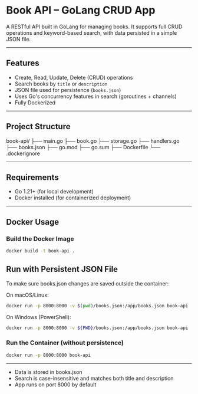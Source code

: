 # Book API – GoLang CRUD App

A RESTful API built in GoLang for managing books. It supports full CRUD operations and keyword-based search, with data persisted in a simple JSON file.

---

## Features

- Create, Read, Update, Delete (CRUD) operations
- Search books by `title` or `description`
- JSON file used for persistence (`books.json`)
- Uses Go's concurrency features in search (goroutines + channels)
- Fully Dockerized

---

## Project Structure

book-api/ 
├── main.go 
├── book.go 
├── storage.go 
├── handlers.go 
├── books.json 
├── go.mod 
├── go.sum 
├── Dockerfile 
└── .dockerignore

---

## Requirements

- Go 1.21+ (for local development)
- Docker installed (for containerized deployment)

---

## Docker Usage

### Build the Docker Image

```bash
docker build -t book-api .
```

## Run with Persistent JSON File

To make sure books.json changes are saved outside the container:

On macOS/Linux:
```bash
docker run -p 8000:8000 -v $(pwd)/books.json:/app/books.json book-api
```

On Windows (PowerShell):
```bash
docker run -p 8000:8000 -v ${PWD}/books.json:/app/books.json book-api
```

### Run the Container (without persistence)
```bash
docker run -p 8000:8000 book-api
```

---

- Data is stored in books.json
- Search is case-insensitive and matches both title and description
- App runs on port 8000 by default